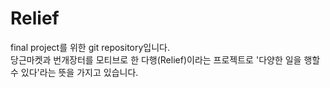 # Relief
final project를 위한 git repository입니다.   
당근마켓과 번개장터를 모티브로 한 다행(Relief)이라는 프로젝트로 '다양한 일을 행할 수 있다'라는 뜻을 가지고 있습니다.   
